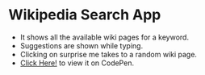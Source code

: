 # Wikipedia Search App 

* It shows all the available wiki pages for a keyword.
* Suggestions are shown while typing.
* Clicking on surprise me takes to a random wiki page.
* [Click Here!](https://codepen.io/Anku255/full/rwYmxx/) to view it on CodePen.